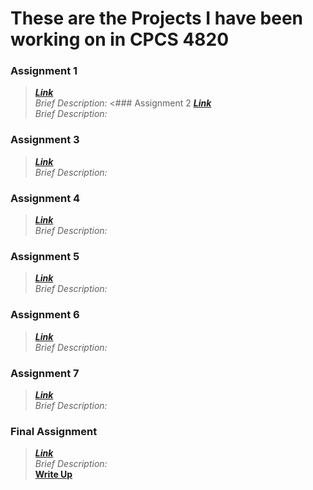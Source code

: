 # These are the Projects I have been working on in CPCS 4820

### Assignment 1 
>***[Link](https://github.com/mhilgen/CPSC4820/tree/main/Assignment1)***<br>
>*Brief Description:*
<### Assignment 2
>***[Link](https://github.com/mhilgen/CPSC4820/tree/main/Assignment2)***<br>
>*Brief Description:*
### Assignment 3
>***[Link](https://github.com/mhilgen/CPSC4820/tree/main/Assignment3)***<br>
>*Brief Description:*
### Assignment 4
>***[Link](https://github.com/mhilgen/CPSC4820/tree/main/Assignment4)***<br>
>*Brief Description:*
### Assignment 5
>***[Link](https://github.com/mhilgen/CPSC4820/tree/main/Assignment5)***<br>
>*Brief Description:*
### Assignment 6
>***[Link](https://github.com/mhilgen/CPSC4820/tree/main/Assignment6)***<br>
>*Brief Description:*
### Assignment 7
>***[Link](https://github.com/mhilgen/CPSC4820/tree/main/Assignment7)***<br>
>*Brief Description:*
### Final Assignment
>***[Link](https://github.com/mhilgen/CPSC4820/tree/main/FinalProject)***<br>
>*Brief Description:*
><br>**<a href="FinalProject/mhilgen.pdf" target="_blank">Write Up</a>**
